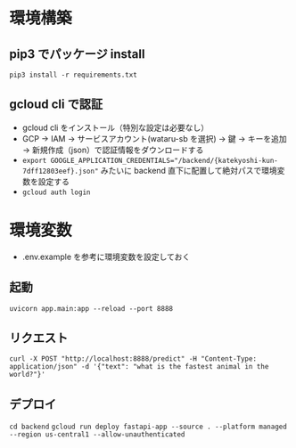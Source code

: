 # 環境構築

## pip3 でパッケージ install

`pip3 install -r requirements.txt`

## gcloud cli で認証

- gcloud cli をインストール（特別な設定は必要なし）
- GCP -> IAM -> サービスアカウント(wataru-sb を選択) -> 鍵 -> キーを追加 -> 新規作成（json）で認証情報をダウンロードする
- `export GOOGLE_APPLICATION_CREDENTIALS="/backend/{katekyoshi-kun-7dff12803eef}.json"` みたいに backend 直下に配置して絶対パスで環境変数を設定する
- `gcloud auth login`

# 環境変数

- .env.example を参考に環境変数を設定しておく

## 起動

`uvicorn app.main:app --reload --port 8888`

## リクエスト

`curl -X POST "http://localhost:8888/predict" -H "Content-Type: application/json" -d '{"text": "what is the fastest animal in the world?"}'`

## デプロイ

`cd backend`
`gcloud run deploy fastapi-app --source . --platform managed --region us-central1 --allow-unauthenticated`
